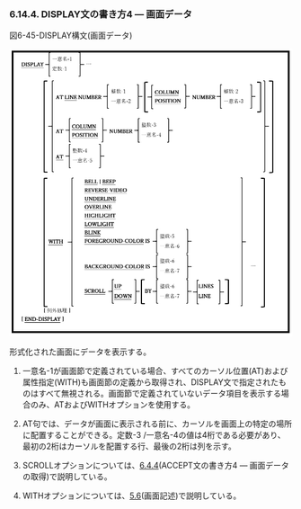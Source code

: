### 6.14.4. DISPLAY文の書き方4 ― 画面データ

図6-45-DISPLAY構文(画面データ)

![alt text](Image/6-45-Display.png)

形式化された画面にデータを表示する。

1. 一意名-1が画面節で定義されている場合、すべてのカーソル位置(AT)および属性指定(WITH)も画面節の定義から取得され、DISPLAY文で指定されたものはすべて無視される。画面節で定義されていないデータ項目を表示する場合のみ、ATおよびWITHオプションを使用する。

2. AT句では、データが画面に表示される前に、カーソルを画面上の特定の場所に配置することができる。定数-3 /一意名-4の値は4桁である必要があり、最初の2桁はカーソルを配置する行、最後の2桁は列を示す。

3. SCROLLオプションについては、[6.4.4](6-4-4.md)(ACCEPT文の書き方4 ― 画面データの取得)で説明している。

4. WITHオプションについては、[5.6](5-6.md)(画面記述)で説明している。

